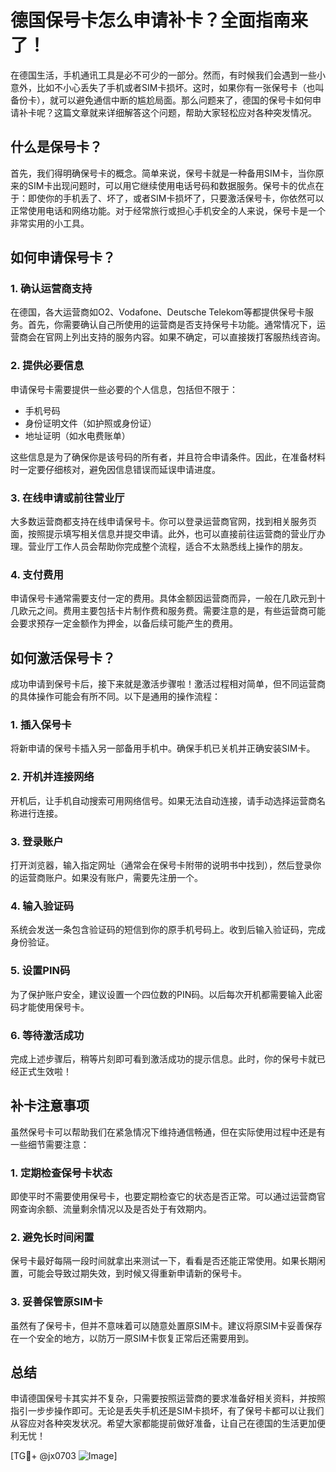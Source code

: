 # 德国保号卡怎么申请补卡？全面指南来了！

在德国生活，手机通讯工具是必不可少的一部分。然而，有时候我们会遇到一些小意外，比如不小心丢失了手机或者SIM卡损坏。这时，如果你有一张保号卡（也叫备份卡），就可以避免通信中断的尴尬局面。那么问题来了，德国的保号卡如何申请补卡呢？这篇文章就来详细解答这个问题，帮助大家轻松应对各种突发情况。

## 什么是保号卡？

首先，我们得明确保号卡的概念。简单来说，保号卡就是一种备用SIM卡，当你原来的SIM卡出现问题时，可以用它继续使用电话号码和数据服务。保号卡的优点在于：即使你的手机丢了、坏了，或者SIM卡损坏了，只要激活保号卡，你依然可以正常使用电话和网络功能。对于经常旅行或担心手机安全的人来说，保号卡是一个非常实用的小工具。

## 如何申请保号卡？

### 1. 确认运营商支持

在德国，各大运营商如O2、Vodafone、Deutsche Telekom等都提供保号卡服务。首先，你需要确认自己所使用的运营商是否支持保号卡功能。通常情况下，运营商会在官网上列出支持的服务内容。如果不确定，可以直接拨打客服热线咨询。

### 2. 提供必要信息

申请保号卡需要提供一些必要的个人信息，包括但不限于：

- 手机号码
- 身份证明文件（如护照或身份证）
- 地址证明（如水电费账单）

这些信息是为了确保你是该号码的所有者，并且符合申请条件。因此，在准备材料时一定要仔细核对，避免因信息错误而延误申请进度。

### 3. 在线申请或前往营业厅

大多数运营商都支持在线申请保号卡。你可以登录运营商官网，找到相关服务页面，按照提示填写相关信息并提交申请。此外，也可以直接前往运营商的营业厅办理。营业厅工作人员会帮助你完成整个流程，适合不太熟悉线上操作的朋友。

### 4. 支付费用

申请保号卡通常需要支付一定的费用。具体金额因运营商而异，一般在几欧元到十几欧元之间。费用主要包括卡片制作费和服务费。需要注意的是，有些运营商可能会要求预存一定金额作为押金，以备后续可能产生的费用。

## 如何激活保号卡？

成功申请到保号卡后，接下来就是激活步骤啦！激活过程相对简单，但不同运营商的具体操作可能会有所不同。以下是通用的操作流程：

### 1. 插入保号卡

将新申请的保号卡插入另一部备用手机中。确保手机已关机并正确安装SIM卡。

### 2. 开机并连接网络

开机后，让手机自动搜索可用网络信号。如果无法自动连接，请手动选择运营商名称进行连接。

### 3. 登录账户

打开浏览器，输入指定网址（通常会在保号卡附带的说明书中找到），然后登录你的运营商账户。如果没有账户，需要先注册一个。

### 4. 输入验证码

系统会发送一条包含验证码的短信到你的原手机号码上。收到后输入验证码，完成身份验证。

### 5. 设置PIN码

为了保护账户安全，建议设置一个四位数的PIN码。以后每次开机都需要输入此密码才能使用保号卡。

### 6. 等待激活成功

完成上述步骤后，稍等片刻即可看到激活成功的提示信息。此时，你的保号卡就已经正式生效啦！

## 补卡注意事项

虽然保号卡可以帮助我们在紧急情况下维持通信畅通，但在实际使用过程中还是有一些细节需要注意：

### 1. 定期检查保号卡状态

即使平时不需要使用保号卡，也要定期检查它的状态是否正常。可以通过运营商官网查询余额、流量剩余情况以及是否处于有效期内。

### 2. 避免长时间闲置

保号卡最好每隔一段时间就拿出来测试一下，看看是否还能正常使用。如果长期闲置，可能会导致过期失效，到时候又得重新申请新的保号卡。

### 3. 妥善保管原SIM卡

虽然有了保号卡，但并不意味着可以随意处置原SIM卡。建议将原SIM卡妥善保存在一个安全的地方，以防万一原SIM卡恢复正常后还需要用到。

## 总结

申请德国保号卡其实并不复杂，只需要按照运营商的要求准备好相关资料，并按照指引一步步操作即可。无论是丢失手机还是SIM卡损坏，有了保号卡都可以让我们从容应对各种突发状况。希望大家都能提前做好准备，让自己在德国的生活更加便利无忧！

[TG💪+ @jx0703 ![Image](https://github.com/user-attachments/assets/dbca1d08-cadb-493c-b0ec-ad6f7a83f270)]